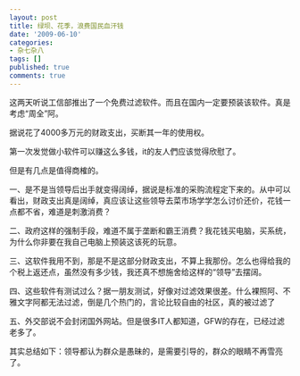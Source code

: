 ```yaml
---
layout: post
title: 绿坝、花季，浪费国民血汗钱
date: '2009-06-10'
categories:
- 杂七杂八
tags: []
published: true
comments: true
---
```

<p>这两天听说工信部推出了一个免费过滤软件。而且在国内一定要预装该软件。真是考虑“周全”阿。</p>

<p>据说花了4000多万元的财政支出，买断其一年的使用权。</p>

<p>第一次发觉做小软件可以赚这么多钱，it的友人們应该觉得欣慰了。</p>

<p>但是有几点是值得商榷的。</p>

<p>一、是不是当领导后出手就变得阔绰，据说是标准的采购流程定下来的。从中可以看出，财政支出真是阔绰，真应该让这些领导去菜市场学学怎么讨价还价，花钱一点都不省，难道是刺激消费？</p>

<p>二、政府这样的强制手段，难道不属于垄断和霸王消费？我花钱买电脑，买系统，为什么你非要在我自己电脑上预装这该死的玩意。</p>

<p>三、这软件我用不到，那是不是这部分财政支出，不算上我那份。怎么也得给我的个税上返还点，虽然没有多少钱，我还真不想施舍给这样的“领导”去摆阔。</p>

<p>四、这些软件有测试过么？据一朋友测试，好像对过滤效果很差。什么裸照阿、不雅文字阿都无法过滤，倒是几个热门的，言论比较自由的社区，真的被过滤了</p>

<p>五、外交部说不会封闭国外网站。但是很多IT人都知道，GFW的存在，已经过滤老多了。</p>

<p>其实总结如下：领导都认为群众是愚昧的，是需要引导的，群众的眼睛不再雪亮了。</p>
